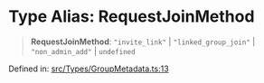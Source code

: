 # Type Alias: RequestJoinMethod

> **RequestJoinMethod**: `"invite_link"` \| `"linked_group_join"` \| `"non_admin_add"` \| `undefined`

Defined in: [src/Types/GroupMetadata.ts:13](https://github.com/Fokusdotid/bail/blob/3856b89f13bbe82f2e10396a28cd4ef2089de845/src/Types/GroupMetadata.ts#L13)
